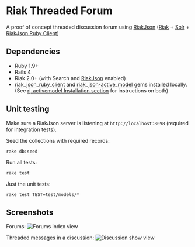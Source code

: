 Riak Threaded Forum
===================

A proof of concept threaded discussion forum 
using [RiakJson](https://github.com/basho-labs/riak_json) ([Riak](https://github.com/basho/riak) + 
[Solr](https://github.com/basho/yokozuna) + 
[RiakJson Ruby Client](https://github.com/basho-labs/riak_json_ruby_client))

## Dependencies
 - Ruby 1.9+
 - Rails 4
 - Riak 2.0+ (with Search and [RiakJson](https://github.com/basho-labs/riak_json) enabled)
 - [riak_json_ruby_client](https://github.com/basho-labs/riak_json_ruby_client) and
   [riak_json-active_model](https://github.com/dmitrizagidulin/rj-activemodel) gems installed locally.
   (See [rj-activemodel Installation section](https://github.com/dmitrizagidulin/rj-activemodel#installation) for instructions on both)

## Unit testing
Make sure a RiakJson server is listening at ```http://localhost:8098``` 
(required for integration tests).

Seed the collections with required records:
```
rake db:seed
```
Run all tests:
```
rake test
```
Just the unit tests:
```
rake test TEST=test/models/*
```

## Screenshots
Forums:
![](https://www.dropbox.com/s/u3txl1jcfh02yxg/Screenshot%202014-01-14%2016.15.50.png "Forums index view")

Threaded messages in a discussion:
![](https://www.dropbox.com/s/pzexiaaqgfpb9bs/Screenshot%202014-01-14%2016.20.22.png "Discussion show view")
